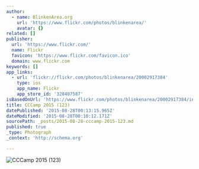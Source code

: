 ```yaml
---
author:
  - name: BlinkenArea.org
    url: 'https://www.flickr.com/photos/blinkenarea/'
    avatar: {}
related: []
publisher:
  url: 'https://www.flickr.com/'
  name: Flickr
  favicon: 'https://www.flickr.com/favicon.ico'
  domain: www.flickr.com
keywords: []
app_links:
  - url: 'flickr://flickr.com/photos/blinkenarea/20002917384'
    type: ios
    app_name: Flickr
    app_store_id: '328407587'
isBasedOnUrl: 'https://www.flickr.com/photos/blinkenarea/20002917384/in/album-72157656744791999/'
title: CCCamp 2015 (123)
datePublished: '2015-08-28T00:13:15.965Z'
dateModified: '2015-08-28T00:10:12.171Z'
sourcePath: _posts/2015-08-28-cccamp-2015-123.md
published: true
_type: Photograph
_context: 'http://schema.org'

---
```

![CCCamp 2015 &lpar;123&rpar;](https://farm1.staticflickr.com/761/20002917384_8b5611e883_b.jpg)